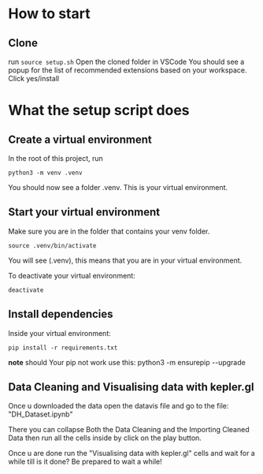# How to start

## Clone

run `source setup.sh`
Open the cloned folder in VSCode
You should see a popup for the list of recommended extensions based on your workspace. Click yes/install

# What the setup script does
## Create a virtual environment

In the root of this project, run
```
python3 -m venv .venv
```
You should now see a folder .venv. This is your virtual environment.

## Start your virtual environment

Make sure you are in the folder that contains your venv folder.
```
source .venv/bin/activate
```
You will see (.venv), this means that you are in your virtual environment.

To deactivate your virtual environment:
```
deactivate
```

## Install dependencies

Inside your virtual environment:
```
pip install -r requirements.txt
```
**note**
should Your pip not work use this:
python3 -m ensurepip --upgrade


## Data Cleaning and Visualising data with kepler.gl
Once u downloaded the data open the datavis file and go to the file:
"DH_Dataset.ipynb"

There you can collapse Both the Data Cleaning and the Importing Cleaned Data then run all
the cells inside by click on the play button.

Once u are done run the "Visualising data with kepler.gl" cells and wait for a while till is it done?
Be prepared to wait a while!
